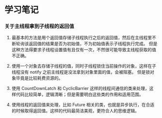 # 学习笔记

### 关于主线程拿到子线程的返回值

1. 最基本的方法是用个返回值存储子线程执行之后的返回值，然后在主线程里不断轮询该返回值的结果是否为初始值，不为初始值表示子线程执行完成。
但是这种方法得要求子线程设置值有且仅有一次，不然很可能导致主线程获取的值不正确。

2. 使用一个对象去存储子线程的值，同时子线程锁住当前操作的对象，这样在子线程没有 notify 之前主线程是没法拿到对象里面的值，会被阻塞。
但是锁对象毕竟是比较耗费资源的。

3. 使用 CountDownLatch 和 CyclicBarrier 这样的线程间通信的类来处理，这样代码比较简单，逻辑清晰；但是需要明白这些类的作用和适用范围。

4. 使用线程的返回值来处理，比如 Future 相关的类，也就是异步执行，在合适的时候取得返回值。这样的代码最简洁美观，更符合人的思维逻辑。
